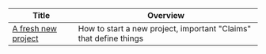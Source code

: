 <!-- prettier-ignore-start -->
<!-- start_toc -->
| Title | Overview |
|---|---|
| [A fresh new project](/education/start.md#readme) | How to start a new project, important "Claims" that define things |
<!-- end_toc -->
<!-- prettier-ignore-end -->
